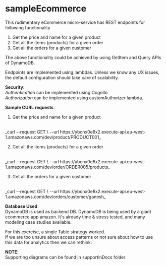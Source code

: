 # sampleEcommerce
This rudimentary eCommerce micro-service has REST endpoints for following functionality
1. Get the price and name for a given product
2. Get all the items (products) for a given order
3. Get all the orders for a given customer

The above functionality could be achieved by using GetItem and Query APIs of DynamoDB.

Endpoints are implemented using lambdas. Unless we know any UX issues, the default configuration should take care of scalability.

**Security**:
<br>
_Authentication_ can be implemented using Cognito
<br>
_Authorization_ can be implemented using customAuthorizer lambda.

**Sample CURL requests**:

1. Get the price and name for a given product
<br>
_curl --request GET \
   --url https://ybcnx0e8x2.execute-api.eu-west-1.amazonaws.com/dev/product/PRODUCT001_
   

2. Get all the items (products) for a given order
<br>
_curl --request GET \
   --url https://ybcnx0e8x2.execute-api.eu-west-1.amazonaws.com/dev/order/ORDER005/products_

3. Get all the orders for a given customer
<br>
_curl --request GET \
   --url https://ybcnx0e8x2.execute-api.eu-west-1.amazonaws.com/dev/orders/customer/ganesh_

**Database Used**:
<br>
DynamoDB is used as backend DB.
DynamoDB is being used by a giant ecommerce app amazon. 
It's already time & stress tested, and many modeling case studies available. 

For this exercise, a single Table strategy worked. 
<br>
If we are too unsure about access patterns or not sure about how to use this data for analytics then we can rethink.

**NOTE**:
<br>
Supporting diagrams can be found in supportinDocs folder
